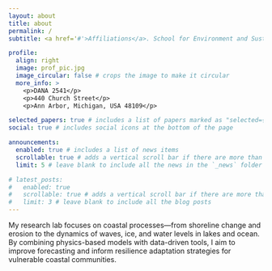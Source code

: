 ```yaml
---
layout: about
title: about
permalink: /
subtitle: <a href='#'>Affiliations</a>. School for Environment and Sustainability, University of Michigan

profile:
  align: right
  image: prof_pic.jpg
  image_circular: false # crops the image to make it circular
  more_info: >
    <p>DANA 2541</p>
    <p>440 Church Street</p>
    <p>Ann Arbor, Michigan, USA 48109</p>

selected_papers: true # includes a list of papers marked as "selected={true}"
social: true # includes social icons at the bottom of the page

announcements:
  enabled: true # includes a list of news items
  scrollable: true # adds a vertical scroll bar if there are more than 3 news items
  limit: 5 # leave blank to include all the news in the `_news` folder

# latest_posts:
#   enabled: true
#   scrollable: true # adds a vertical scroll bar if there are more than 3 new posts items
#   limit: 3 # leave blank to include all the blog posts
---
```


My research lab focuses on coastal processes—from shoreline change and erosion to the dynamics of waves, ice, and water levels in lakes and ocean. By combining physics-based models with data-driven tools, I aim to improve forecasting and inform resilience adaptation strategies for vulnerable coastal communities.



